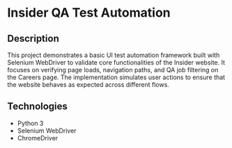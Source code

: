 # Insider QA Test Automation

## Description
This project demonstrates a basic UI test automation framework built with Selenium WebDriver to validate core functionalities of the Insider website. It focuses on verifying page loads, navigation paths, and QA job filtering on the Careers page. The implementation simulates user actions to ensure that the website behaves as expected across different flows.

## Technologies
- Python 3  
- Selenium WebDriver  
- ChromeDriver  


